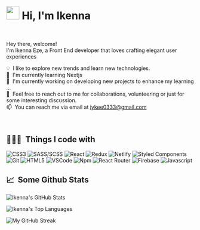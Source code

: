 <!-- - 👋 Hi, I’m Ikenna
- 👀 I’m interested in web development
- 🌱 I’m currently learning reactjs and nextjs
- 💞️ I’m looking to collaborate on any frontend projects
- 📫 You can reach me via email at iykee0333@gmail.com

<!---
ikennaezef/ikennaezef is a ✨ special ✨ repository because its `README.md` (this file) appears on your GitHub profile.
You can click the Preview link to take a look at your changes.
--->
 
 
 
 
 # <img src="https://cdn.jsdelivr.net/gh/Th3Wall/assets-cdn/PersonalGithubReadme/HandGreet.gif" width="35px" />&nbsp;<b>Hi, I'm Ikenna</b>

<br>

<!-- <img align="right" src="https://cdn.jsdelivr.net/gh/Th3Wall/assets-cdn/PersonalGithubReadme/Memoji.png" width="200"/> -->
<p aligh="left">
  <p>Hey there, welcome!</br>
  I'm Ikenna Eze, a Front End developer that loves crafting elegant user experiences
  	
  💡 &nbsp;I like to explore new trends and learn new technologies. </br>
  🌱 &nbsp;I'm currently learning Nextjs </br>
  🚧 &nbsp;I'm currently working on developing new projects to enhance my learning  ... </br>
  💬 &nbsp;Feel free to reach out to me for collaborations, volunteering or just for some interesting discussion. </br>
  📫 &nbsp;You can reach me via email at iykee0333@gmail.com
</p>
<br>

<h2>👨🏻‍💻 &nbsp;Things I code with</h2>
<p>
  <img alt="CSS3" src="https://img.shields.io/badge/-CSS3-1572B6?style=flat-square&logo=css3&logoColor=white" />
  <img alt="SASS/SCSS" src="https://img.shields.io/badge/-SASS/SCSS-CC6699?style=flat-square&logo=sass&logoColor=white" />
  <img alt="React" src="https://img.shields.io/badge/-React-45b8d8?style=flat-square&logo=react&logoColor=white" />
  <img alt="Redux" src="https://img.shields.io/badge/-Redux-764ABC?style=flat-square&logo=redux&logoColor=white" />
  <img alt="Netlify" src="https://img.shields.io/badge/-Netlify-00C7B7?style=flat-square&logo=netlify&logoColor=white" />
  <img alt="Styled Components" src="https://img.shields.io/badge/-Styled_Components-db7092?style=flat-square&logo=styled-components&logoColor=white" />
  <img alt="Git" src="https://img.shields.io/badge/-Git-F05032?style=flat-square&logo=git&logoColor=white" />
  <img alt="HTML5" src="https://img.shields.io/badge/-HTML5-E34F26?style=flat-square&logo=html5&logoColor=white" />
  <img alt="VSCode" src="https://img.shields.io/badge/-Visual_Studio_Code-0078D4?style=flat-square&logo=visual%20studio%20code&logoColor=white" />
  <img alt="Npm" src="https://img.shields.io/badge/-NPM-CB3837?style=flat-square&logo=npm&logoColor=white" />
  <img alt="React Router" src="https://img.shields.io/badge/-React_Router-CA4245?style=flat-square&logo=react-router&logoColor=white" />
  <img alt="Firebase" src="https://img.shields.io/badge/-Firebase-ffca28?style=flat-square&logo=firebase&logoColor=black" />
  <img alt="Javascript" src="https://img.shields.io/badge/-JavaScript-F7DF1E?style=flat-square&logo=javascript&logoColor=black" />
</p>



<h2>📈 &nbsp;Some Github Stats</h2>
<span align="left">

![Ikenna's GitHub Stats](https://github-readme-stats.vercel.app/api?username=ikennaezef&show_icons=true&hide_border=true&bg_color=3D3D3D&title_color=00E6FE&icon_color=00E6FE&text_color=FFFFFF)
</span>

<span align="left" >
   

   ![Ikenna's Top Languages](https://github-readme-stats.vercel.app/api/top-langs?username=ikennaezef&show_icons=true&hide_border=true&bg_color=3D3D3D&title_color=00E6FE&text_color=FFFFFF&locale=en&layout=compact)
</span>


<span align="left" >

![My GitHub Streak](http://github-readme-streak-stats.herokuapp.com?user=ikennaezef&hide_border=true&theme=black-ice&background=3D3D3D&stroke=00E6FE)
</span>

